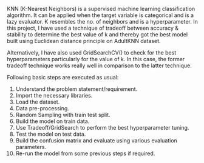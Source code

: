 KNN (K-Nearest Neighbors) is a supervised machine learning classification algorithm. It can be applied when the target variable is categorical and is a lazy evaluator. K resembles the no. of neighbors and is a hyperparameter. In this project, I have used a technique of tradeoff between accuracy & stability to determine the best value of k and thereby got the best model built using Euclidean distance principle on AdultKNN dataset.

Alternatively, I have also used GridSearchCV() to check for the best hyperparameters particularly for the value of k. 
In this case, the former tradeoff technique works really well in comparison to the latter technique.

Following basic steps are executed as usual:

1. Understand the problem statement/requirement.
2. Import the necessary libraries.
3. Load the dataset.
4. Data pre-processing.
5. Random Sampling with train test split.
6. Build the model on train data.
7. Use Tradeoff/GridSearch to perform the best hyperparameter tuning.
8. Test the model on test data.
9. Build the confusion matrix and evaluate using various evaluation parameters.
10. Re-run the model from some previous steps if required.
